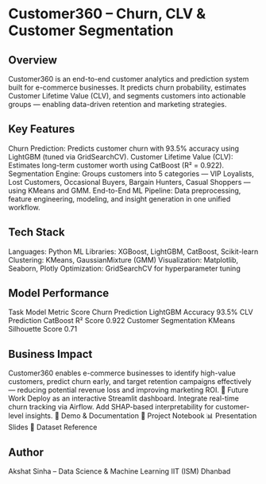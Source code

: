 # Customer360 – Churn, CLV & Customer Segmentation
## Overview
Customer360 is an end-to-end customer analytics and prediction system built for e-commerce businesses.
It predicts churn probability, estimates Customer Lifetime Value (CLV), and segments customers into actionable groups — enabling data-driven retention and marketing strategies.
## Key Features
 Churn Prediction: Predicts customer churn with 93.5% accuracy using LightGBM (tuned via GridSearchCV).
 Customer Lifetime Value (CLV): Estimates long-term customer worth using CatBoost (R² = 0.922).
 Segmentation Engine: Groups customers into 5 categories —
   VIP Loyalists, Lost Customers, Occasional Buyers, Bargain Hunters, Casual Shoppers — using KMeans and GMM.
 End-to-End ML Pipeline: Data preprocessing, feature engineering, modeling, and insight generation in one unified workflow.
## Tech Stack
Languages: Python
ML Libraries: XGBoost, LightGBM, CatBoost, Scikit-learn
Clustering: KMeans, GaussianMixture (GMM)
Visualization: Matplotlib, Seaborn, Plotly
Optimization: GridSearchCV for hyperparameter tuning
## Model Performance
Task	Model	Metric	Score
Churn Prediction	LightGBM	Accuracy	93.5%
CLV Prediction	CatBoost	R² Score	0.922
Customer Segmentation	KMeans	Silhouette Score	0.71
## Business Impact
Customer360 enables e-commerce businesses to identify high-value customers, predict churn early, and target retention campaigns effectively — reducing potential revenue loss and improving marketing ROI.
🧩 Future Work
Deploy as an interactive Streamlit dashboard.
Integrate real-time churn tracking via Airflow.
Add SHAP-based interpretability for customer-level insights.
📂 Demo & Documentation
📘 Project Notebook
📊 Presentation Slides
💾 Dataset Reference
## Author
Akshat Sinha – Data Science & Machine Learning
 IIT (ISM) Dhanbad